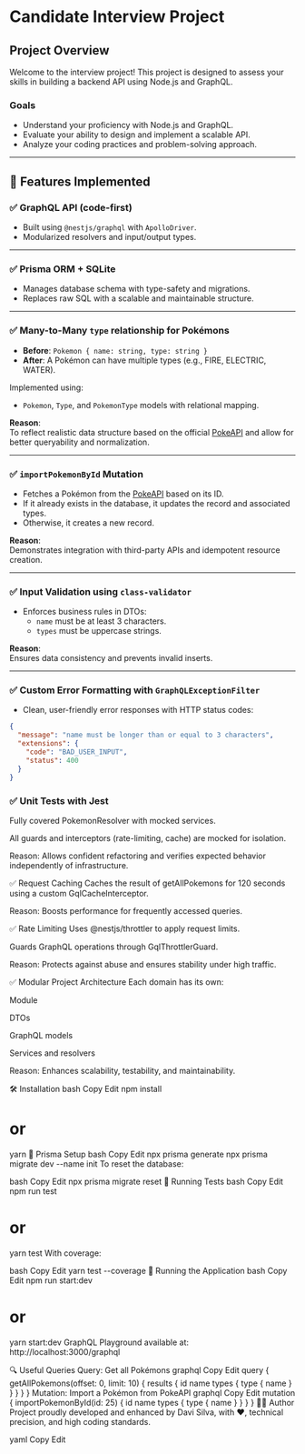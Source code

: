 # Candidate Interview Project

## Project Overview

Welcome to the interview project! This project is designed to assess your skills in building a backend API using Node.js and GraphQL.

### Goals

- Understand your proficiency with Node.js and GraphQL.
- Evaluate your ability to design and implement a scalable API.
- Analyze your coding practices and problem-solving approach.

---

## 🚀 Features Implemented

### ✅ GraphQL API (code-first)
- Built using `@nestjs/graphql` with `ApolloDriver`.
- Modularized resolvers and input/output types.

---

### ✅ Prisma ORM + SQLite
- Manages database schema with type-safety and migrations.
- Replaces raw SQL with a scalable and maintainable structure.

---

### ✅ Many-to-Many `type` relationship for Pokémons
- **Before**: `Pokemon { name: string, type: string }`
- **After**: A Pokémon can have multiple types (e.g., FIRE, ELECTRIC, WATER).

Implemented using:
- `Pokemon`, `Type`, and `PokemonType` models with relational mapping.

**Reason**:  
To reflect realistic data structure based on the official [PokeAPI](https://pokeapi.co/) and allow for better queryability and normalization.

---

### ✅ `importPokemonById` Mutation
- Fetches a Pokémon from the [PokeAPI](https://pokeapi.co/) based on its ID.
- If it already exists in the database, it updates the record and associated types.
- Otherwise, it creates a new record.

**Reason**:  
Demonstrates integration with third-party APIs and idempotent resource creation.

---

### ✅ Input Validation using `class-validator`
- Enforces business rules in DTOs:
  - `name` must be at least 3 characters.
  - `types` must be uppercase strings.

**Reason**:  
Ensures data consistency and prevents invalid inserts.

---

### ✅ Custom Error Formatting with `GraphQLExceptionFilter`
- Clean, user-friendly error responses with HTTP status codes:
```json
{
  "message": "name must be longer than or equal to 3 characters",
  "extensions": {
    "code": "BAD_USER_INPUT",
    "status": 400
  }
}
```

### ✅ Unit Tests with Jest
Fully covered PokemonResolver with mocked services.

All guards and interceptors (rate-limiting, cache) are mocked for isolation.

Reason:
Allows confident refactoring and verifies expected behavior independently of infrastructure.

✅ Request Caching
Caches the result of getAllPokemons for 120 seconds using a custom GqlCacheInterceptor.

Reason:
Boosts performance for frequently accessed queries.

✅ Rate Limiting
Uses @nestjs/throttler to apply request limits.

Guards GraphQL operations through GqlThrottlerGuard.

Reason:
Protects against abuse and ensures stability under high traffic.

✅ Modular Project Architecture
Each domain has its own:

Module

DTOs

GraphQL models

Services and resolvers

Reason:
Enhances scalability, testability, and maintainability.

🛠 Installation
bash
Copy
Edit
npm install
# or
yarn
🧬 Prisma Setup
bash
Copy
Edit
npx prisma generate
npx prisma migrate dev --name init
To reset the database:

bash
Copy
Edit
npx prisma migrate reset
🧪 Running Tests
bash
Copy
Edit
npm run test
# or
yarn test
With coverage:

bash
Copy
Edit
yarn test --coverage
🚀 Running the Application
bash
Copy
Edit
npm run start:dev
# or
yarn start:dev
GraphQL Playground available at:
http://localhost:3000/graphql

🔍 Useful Queries
Query: Get all Pokémons
graphql
Copy
Edit
query {
  getAllPokemons(offset: 0, limit: 10) {
    results {
      id
      name
      types {
        type {
          name
        }
      }
    }
  }
}
Mutation: Import a Pokémon from PokeAPI
graphql
Copy
Edit
mutation {
  importPokemonById(id: 25) {
    id
    name
    types {
      type {
        name
      }
    }
  }
}
👨‍💻 Author
Project proudly developed and enhanced by Davi Silva,
with ❤️, technical precision, and high coding standards.

yaml
Copy
Edit
